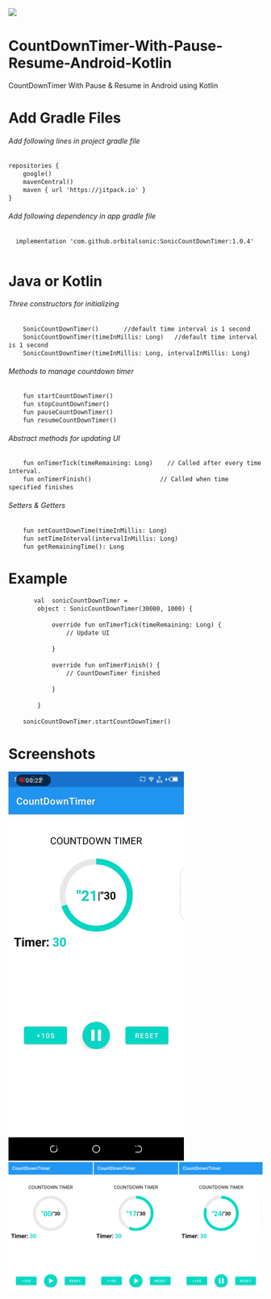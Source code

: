 [![](https://jitpack.io/v/orbitalsonic/SonicCountDownTimer.svg)](https://jitpack.io/#orbitalsonic/SonicCountDownTimer)
# CountDownTimer-With-Pause-Resume-Android-Kotlin
CountDownTimer With Pause &amp; Resume in Android using Kotlin

# Add Gradle Files

###### Add following lines in project gradle file

```
repositories {
    google()
    mavenCentral()
    maven { url 'https://jitpack.io' }
}

```

###### Add following dependency in app gradle file

```
  implementation 'com.github.orbitalsonic:SonicCountDownTimer:1.0.4'
 
 ```
 
 
 # Java or Kotlin
   
   ###### Three constructors for initializing
        SonicCountDownTimer()       //default time interval is 1 second
        SonicCountDownTimer(timeInMillis: Long)   //default time interval is 1 second 
        SonicCountDownTimer(timeInMillis: Long, intervalInMillis: Long)
   
   ###### Methods to manage countdown timer
        fun startCountDownTimer()
        fun stopCountDownTimer()
        fun pauseCountDownTimer()
        fun resumeCountDownTimer()
   
   ###### Abstract methods for updating UI
        fun onTimerTick(timeRemaining: Long)    // Called after every time interval.
        fun onTimerFinish()                   // Called when time specified finishes 
   
   ###### Setters & Getters
        fun setCountDownTime(timeInMillis: Long)
        fun setTimeInterval(intervalInMillis: Long)
        fun getRemainingTime(): Long
        
 # Example
           val  sonicCountDownTimer =
            object : SonicCountDownTimer(30000, 1000) {

                override fun onTimerTick(timeRemaining: Long) {
                    // Update UI

                }

                override fun onTimerFinish() {
                    // CountDownTimer finished

                }

            }

        sonicCountDownTimer.startCountDownTimer()


# Screenshots
![alt text](https://github.com/orbitalsonic/CountDownTimer-With-Pause-Resume-Android-Kotlin/blob/master/Shcreenshots/screen1.gif)
![alt text](https://github.com/orbitalsonic/CountDownTimer-With-Pause-Resume-Android-Kotlin/blob/master/Shcreenshots/screen2.png)

